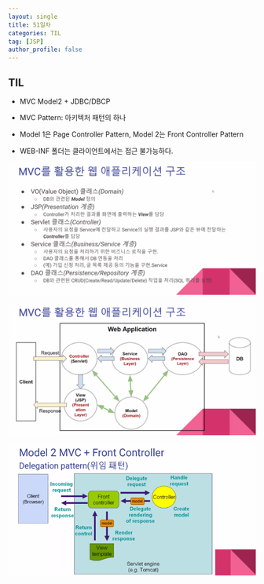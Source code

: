 ```yaml
---
layout: single
title: 51일차
categories: TIL
tag: [JSP]
author_profile: false
---
```


## TIL

* MVC Model2 + JDBC/DBCP 

* MVC Pattern: 아키텍처 패턴의 하나

* Model 1은 Page Controller Pattern, Model 2는 Front Controller Pattern
* WEB-INF 폴더는 클라이언트에서는 접근 불가능하다.

![mvc구조설명](../images/2022-01-12-til51/mvc구조설명.png)

![](../images/2022-01-12-til51/mvc구조그림.png)

![controller확대](../images/2022-01-12-til51/controller확대.png)

